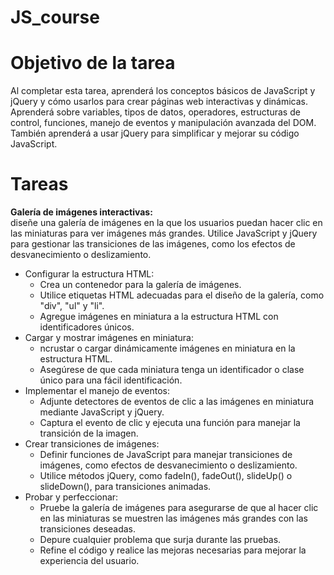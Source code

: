 # JS_course
<h1>Objetivo de la tarea</h1>
<p>
  Al completar esta tarea, aprenderá los conceptos básicos de JavaScript y jQuery y cómo usarlos para crear páginas web interactivas y dinámicas. Aprenderá sobre variables, tipos de datos, operadores, estructuras de control, funciones, manejo de eventos y manipulación avanzada del DOM. También aprenderá a usar jQuery para simplificar y mejorar su código JavaScript.
</p>

<h1>
  Tareas
</h1>
<p>
  <strong>Galería de imágenes interactivas:</strong> <br>
  diseñe una galería de imágenes en la que los usuarios puedan hacer clic en las miniaturas para ver imágenes más grandes. Utilice JavaScript y jQuery para gestionar las transiciones de las imágenes, como los efectos de desvanecimiento o deslizamiento.
</p>
<ul>
  <li>Configurar la estructura HTML:
  <ul>
    <li>Crea un contenedor para la galería de imágenes.</li>
    <li>Utilice etiquetas HTML adecuadas para el diseño de la galería, como "div", "ul" y "li". </li>
    <li>Agregue imágenes en miniatura a la estructura HTML con identificadores únicos.</li>
  </ul></li>
  <li>Cargar y mostrar imágenes en miniatura:
  <ul>
    <li>ncrustar o cargar dinámicamente imágenes en miniatura en la estructura HTML.</li>
    <li>Asegúrese de que cada miniatura tenga un identificador o clase único para una fácil identificación.</li>
  </ul></li>
      <li>
        Implementar el manejo de eventos:
        <ul>
          <li>Adjunte detectores de eventos de clic a las imágenes en miniatura mediante JavaScript y jQuery.</li>
          <li>Captura el evento de clic y ejecuta una función para manejar la transición de la imagen.</li>
        </ul>
      </li>
      <li>
        Crear transiciones de imágenes:
        <ul>
          <li>Definir funciones de JavaScript para manejar transiciones de imágenes, como efectos de desvanecimiento o deslizamiento.</li>
          <li>Utilice métodos jQuery, como fadeIn(), fadeOut(), slideUp() o slideDown(), para transiciones animadas.</li>
        </ul>
      </li>
      <li>
        Probar y perfeccionar:
        <ul>
          <li>Pruebe la galería de imágenes para asegurarse de que al hacer clic en las miniaturas se muestren las imágenes más grandes con las transiciones deseadas.</li>
          <li>Depure cualquier problema que surja durante las pruebas.</li>
          <li>Refine el código y realice las mejoras necesarias para mejorar la experiencia del usuario.</li>
        </ul>
      </li>
</ul>
